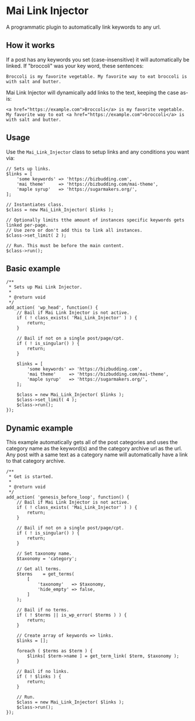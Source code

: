 # Mai Link Injector
A programmatic plugin to automatically link keywords to any url.

## How it works
If a post has any keywords you set (case-insensitive) it will automatically be linked. If "broccoli" was your key word, these sentences:

```
Broccoli is my favorite vegetable. My favorite way to eat broccoli is with salt and butter.
```

Mai Link Injector will dynamically add links to the text, keeping the case as-is:

```
<a href="https://example.com">Broccoli</a> is my favorite vegetable. My favorite way to eat <a href="https://example.com">broccoli</a> is with salt and butter.
```

## Usage

Use the `Mai_Link_Injector` class to setup links and any conditions you want via:
```
// Sets up links.
$links = [
	'some keywords' => 'https://bizbudding.com',
	'mai theme'     => 'https://bizbudding.com/mai-theme',
	'maple syrup'   => 'https://sugarmakers.org/',
];

// Instantiates class.
$class = new Mai_Link_Injector( $links );

// Optionally limits tthe amount of instances specific keywords gets linked per-page.
// Use zero or don't add this to link all instances.
$class->set_limit( 2 );

// Run. This must be before the main content.
$class->run();
```

## Basic example
```
/**
 * Sets up Mai Link Injector.
 *
 * @return void
 */
add_action( 'wp_head', function() {
	// Bail if Mai Link Injector is not active.
	if ( ! class_exists( 'Mai_Link_Injector' ) ) {
		return;
	}

	// Bail if not on a single post/page/cpt.
	if ( ! is_singular() ) {
		return;
	}

	$links = [
		'some keywords' => 'https://bizbudding.com',
		'mai theme'     => 'https://bizbudding.com/mai-theme',
		'maple syrup'   => 'https://sugarmakers.org/',
	];

	$class = new Mai_Link_Injector( $links );
	$class->set_limit( 4 );
	$class->run();
});
```

## Dynamic example
This example automatically gets all of the post categories and uses the category name as the keyword(s) and the category archive url as the url. Any post with a same text as a category name will automatically have a link to that category archive.

```
/**
 * Get is started.
 *
 * @return void
 */
add_action( 'genesis_before_loop', function() {
	// Bail if Mai Link Injector is not active.
	if ( ! class_exists( 'Mai_Link_Injector' ) ) {
		return;
	}

	// Bail if not on a single post/page/cpt.
	if ( ! is_singular() ) {
		return;
	}

	// Set taxonomy name.
	$taxonomy = 'category';

	// Get all terms.
	$terms    = get_terms(
		[
			'taxonomy'   => $taxonomy,
			'hide_empty' => false,
		]
	);

	// Bail if no terms.
	if ( ! $terms || is_wp_error( $terms ) ) {
		return;
	}

	// Create array of keywords => links.
	$links = [];

	foreach ( $terms as $term ) {
		$links[ $term->name ] = get_term_link( $term, $taxonomy );
	}

	// Bail if no links.
	if ( ! $links ) {
		return;
	}

	// Run.
	$class = new Mai_Link_Injector( $links );
	$class->run();
});
```
